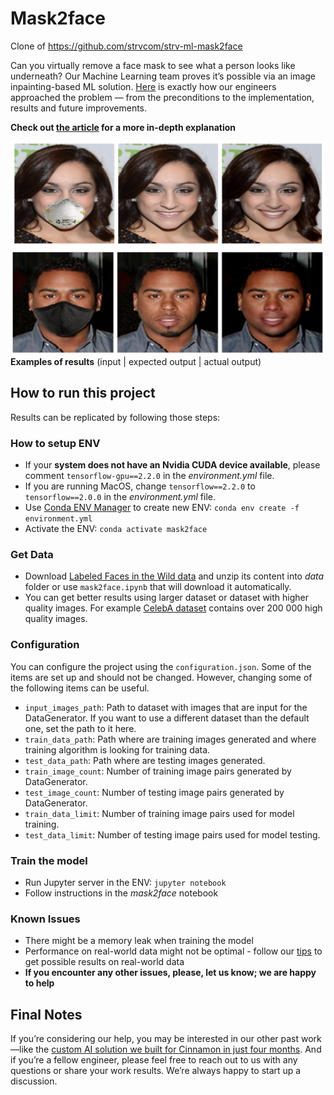 # Mask2face

Clone of https://github.com/strvcom/strv-ml-mask2face

Can you virtually remove a face mask to see what a person looks like underneath? Our Machine Learning team proves it’s possible via an image inpainting-based ML solution. [Here](https://www.strv.com/blog/mask2face-how-we-built-ai-that-shows-face-beneath-mask-engineering) is exactly how our engineers approached the problem — from the preconditions to the implementation, results and future improvements.

**Check out [the article](https://www.strv.com/blog/mask2face-how-we-built-ai-that-shows-face-beneath-mask-engineering) for a more in-depth explanation**

![Example Result 1](images/result_1.png)
![Example Result 2](images/result_2.png)
**Examples of results** (input | expected output | actual output)

## How to run this project
Results can be replicated by following those steps:

### How to setup ENV
- If your **system does not have an Nvidia CUDA device available**, please comment `tensorflow-gpu==2.2.0` in the _environment.yml_ file.
- If you are running MacOS, change `tensorflow==2.2.0` to `tensorflow==2.0.0` in the _environment.yml_ file.
- Use [Conda ENV Manager](https://towardsdatascience.com/a-guide-to-conda-environments-bc6180fc533) to create new ENV: `conda env create -f environment.yml`
- Activate the ENV: `conda activate mask2face`

### Get Data
- Download [Labeled Faces in the Wild data](http://vis-www.cs.umass.edu/lfw/lfw-deepfunneled.tgz) and unzip its content into _data_ folder or use `mask2face.ipynb` that will download it automatically.
- You can get better results using larger dataset or dataset with higher quality images. For example [CelebA dataset](http://mmlab.ie.cuhk.edu.hk/projects/CelebA.html) contains over 200 000 high quality images. 

### Configuration
You can configure the project using the `configuration.json`. Some of the items are set up and should not be changed. However, changing some of the following items can be useful. 
- `input_images_path`: Path to dataset with images that are input for the DataGenerator. If you want to use a different dataset than the default one, set the path to it here.
- `train_data_path`: Path where are training images generated and where training algorithm is looking for training data.
- `test_data_path`: Path where are testing images generated.
- `train_image_count`: Number of training image pairs generated by DataGenerator.
- `test_image_count`: Number of testing image pairs generated by DataGenerator.
- `train_data_limit`: Number of training image pairs used for model training.
- `test_data_limit`: Number of testing image pairs used for model testing.

### Train the model
- Run Jupyter server in the ENV: `jupyter notebook`
- Follow instructions in the _mask2face_ notebook

### Known Issues
- There might be a memory leak when training the model 
- Performance on real-world data might not be optimal - follow our [tips](https://www.strv.com/blog/mask2face-how-we-built-ai-that-shows-face-beneath-mask-engineering#ideas-for-additional-improvements) to get possible results on real-world data
- **If you encounter any other issues, please, let us know; we are happy to help**

## Final Notes
If you’re considering our help, you may be interested in our other past work—like the [custom AI solution we built for Cinnamon in just four months](https://www.strv.com/blog/strv-cinnamon-building-custom-ai-solutions-in-4-months). And if you’re a fellow engineer, please feel free to reach out to us with any questions or share your work results. We’re always happy to start up a discussion. 
